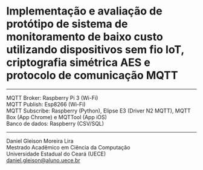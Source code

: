 # Implementação e avaliação de protótipo de sistema de monitoramento de baixo custo utilizando dispositivos sem fio IoT, criptografia simétrica AES e protocolo de comunicação MQTT
---

MQTT Broker: Raspberry Pi 3 (Wi-Fi)\
MQTT Publish: Esp8266 (Wi-Fi)\
MQTT Subscribe: Raspberry (Python), Elipse E3 (Driver N2 MQTT), MQTT Box (App Chrome) e MQTTool (App iOS)\
Banco de dados: Raspberry (CSV/SQL)

---
Daniel Gleison Moreira Lira\
Mestrado Acadêmico em Ciência da Computação\
Universidade Estadual do Ceará (UECE)\
daniel.gleison@aluno.uece.br 
